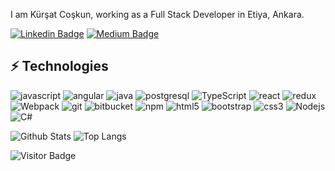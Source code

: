 

I am Kürşat Coşkun, working as a Full Stack Developer in Etiya, Ankara.

[![Linkedin Badge](https://img.shields.io/badge/-kursatcoskun-blue?style=flat-square&logo=Linkedin&logoColor=white&link=https://www.linkedin.com/in/kursatcoskun/)](https://www.linkedin.com/in/kursatcoskun/)
[![Medium Badge](https://img.shields.io/badge/-@kursatcoskun-03a57a?style=flat-square&labelColor=000000&logo=Medium&link=https://medium.com/@kursatcoskun/)](https://medium.com/@kursatcoskun)

## ⚡ Technologies

<p>

 <img alt="javascript" src="https://img.shields.io/badge/-JavaScript-black?style=flat-square&logo=javascript" />
 <img alt="angular" src="https://img.shields.io/badge/-Angular-DD0031?style=flat-square&logo=angular&logoColor=white" />
 <img alt="java" src="https://img.shields.io/badge/-Java-E34A86?style=flat-square&logo=Java" /> 
  <img alt="postgresql" src="https://img.shields.io/badge/-PostgreSQL-336791?style=flat-square&logo=postgresql" /> 
 <img alt="TypeScript" src="https://img.shields.io/badge/-TypeScript-007ACC?style=flat-square&logo=typescript&logoColor=white" />
 <img alt="react" src="https://img.shields.io/badge/-React-black?style=flat-square&logo=react" /> 
  <img alt="redux" src="https://img.shields.io/badge/-Redux-764ABC?style=flat-square&logo=redux&logoColor=white" />
  <img alt="Webpack" src="https://img.shields.io/badge/-Webpack-8DD6F9?style=flat-square&logo=webpack&logoColor=white" /> 
  <img alt="git" src="https://img.shields.io/badge/-Git-black?style=flat-square&logo=git" />
  <img alt="bitbucket" src="https://img.shields.io/badge/-BitBucket-darkblue?style=flat-square&logo=bitbucket" />
  <img alt="npm" src="https://img.shields.io/badge/-NPM-CB3837?style=flat-square&logo=npm&logoColor=white" />
  <img alt="html5" src="https://img.shields.io/badge/-HTML5-E34F26?style=flat-square&logo=html5&logoColor=white" />
    <img alt="bootstrap" src="https://img.shields.io/badge/-Bootstrap-563D7C?style=flat-square&logo=bootstrap" />
        <img alt="css3" src="https://img.shields.io/badge/-CSS3-1572B6?style=flat-square&logo=css3" />
  <img alt="Nodejs" src="https://img.shields.io/badge/-Nodejs-43853d?style=flat-square&logo=Node.js&logoColor=white" />
  <img alt="C#" src="https://img.shields.io/badge/C%23-green&logoColor=white" />
</p>

![Github Stats](https://github-readme-stats.vercel.app/api?username=kursatcoskun&count_private=true&show_icons=true&include_all_commits=true)
![Top Langs](https://github-readme-stats.vercel.app/api/top-langs/?username=kursatcoskun&hide=TeX&layout=compact)

![Visitor Badge](https://visitor-badge.laobi.icu/badge?page_id=kursatcoskun)
